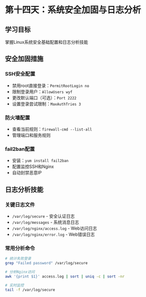# 第十四天：系统安全加固与日志分析

## 学习目标
掌握Linux系统安全基础配置和日志分析技能

## 安全加固措施

### SSH安全配置
- 禁用root直接登录：`PermitRootLogin no`
- 限制登录用户：`AllowUsers wyf`
- 更改默认端口（可选）：`Port 2222`
- 设置登录尝试限制：`MaxAuthTries 3`

### 防火墙配置
- 查看当前规则：`firewall-cmd --list-all`
- 管理端口和服务规则

### fail2ban配置
- 安装：`yum install fail2ban`
- 配置监控SSH和Nginx
- 自动封禁恶意IP

## 日志分析技能

### 关键日志文件
- `/var/log/secure` - 安全认证日志
- `/var/log/messages` - 系统消息日志  
- `/var/log/nginx/access.log` - Web访问日志
- `/var/log/nginx/error.log` - Web错误日志

### 常用分析命令
```bash
# 统计失败登录
grep "Failed password" /var/log/secure

# 分析Nginx访问
awk '{print $1}' access.log | sort | uniq -c | sort -nr

# 实时监控
tail -f /var/log/secure
